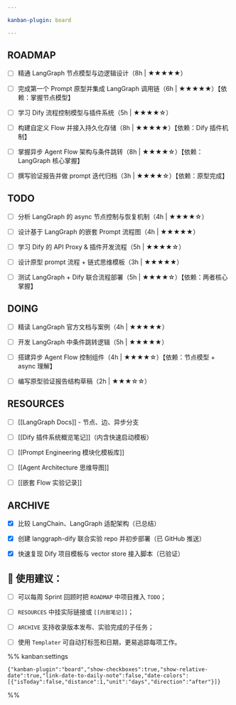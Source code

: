 ```yaml
---

kanban-plugin: board

---
```


## ROADMAP

- [ ] 精通 LangGraph 节点模型与边逻辑设计（8h | ★★★★★）
- [ ] 完成第一个 Prompt 原型并集成 LangGraph 调用链（6h | ★★★★★）【依赖：掌握节点模型】
- [ ] 学习 Dify 流程控制模型与插件系统（5h | ★★★★☆）
- [ ] 构建自定义 Flow 并接入持久化存储（8h | ★★★★★）【依赖：Dify 插件机制】
- [ ] 掌握异步 Agent Flow 架构与条件跳转（8h | ★★★★☆）【依赖：LangGraph 核心掌握】
- [ ] 撰写验证报告并做 prompt 迭代归档（3h | ★★★★☆）【依赖：原型完成】


## TODO

- [ ] 分析 LangGraph 的 async 节点控制与恢复机制（4h | ★★★★☆）
- [ ] 设计基于 LangGraph 的嵌套 Prompt 流程图（4h | ★★★★★）
- [ ] 学习 Dify 的 API Proxy & 插件开发流程（5h | ★★★★☆）
- [ ] 设计原型 prompt 流程 + 链式思维模板（3h | ★★★★★）
- [ ] 测试 LangGraph + Dify 联合流程部署（5h | ★★★★☆）【依赖：两者核心掌握】


## DOING

- [ ] 精读 LangGraph 官方文档与案例（4h | ★★★★★）
- [ ] 开发 LangGraph 中条件跳转逻辑（5h | ★★★★★）
- [ ] 搭建异步 Agent Flow 控制组件（4h | ★★★★☆）【依赖：节点模型 + async 理解】
- [ ] 编写原型验证报告结构草稿（2h | ★★★☆☆）


## RESOURCES

- [ ] [[LangGraph Docs]] - 节点、边、异步分支
- [ ] [[Dify 插件系统概览笔记]]（内含快速启动模板）
- [ ] [[Prompt Engineering 模块化模板库]]
- [ ] [[Agent Architecture 思维导图]]
- [ ] [[嵌套 Flow 实验记录]]


## ARCHIVE

- [x] 比较 LangChain、LangGraph 适配架构（已总结）
- [x] 创建 langgraph-dify 联合实验 repo 并初步部署（已 GitHub 推送）
- [x] 快速复现 Dify 项目模板与 vector store 接入脚本（已验证）


## 🧠 使用建议：

- [ ] 可以每周 Sprint 回顾时把 `ROADMAP` 中项目推入 `TODO`；
- [ ] `RESOURCES` 中挂实际链接或 `[[内部笔记]]`；
- [ ] `ARCHIVE` 支持收录版本发布、实验完成的子任务；
- [ ] 使用 `Templater` 可自动打标签和日期，更易追踪每项工作。




%% kanban:settings
```
{"kanban-plugin":"board","show-checkboxes":true,"show-relative-date":true,"link-date-to-daily-note":false,"date-colors":[{"isToday":false,"distance":1,"unit":"days","direction":"after"}]}
```
%%